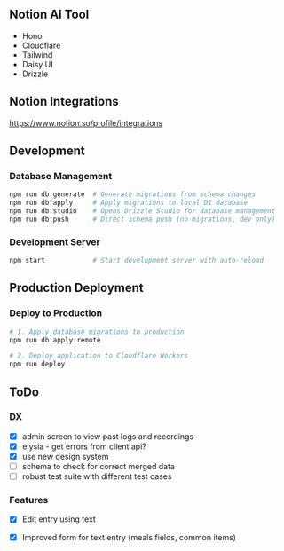 ## Notion AI Tool

- Hono
- Cloudflare
- Tailwind
- Daisy UI
- Drizzle

## Notion Integrations
https://www.notion.so/profile/integrations

## Development

### Database Management
```bash
npm run db:generate  # Generate migrations from schema changes
npm run db:apply     # Apply migrations to local D1 database
npm run db:studio    # Opens Drizzle Studio for database management
npm run db:push      # Direct schema push (no migrations, dev only)
```

### Development Server
```bash
npm start            # Start development server with auto-reload
```

## Production Deployment

### Deploy to Production    
```bash
# 1. Apply database migrations to production
npm run db:apply:remote

# 2. Deploy application to Cloudflare Workers
npm run deploy
```

## ToDo

### DX
- [x] admin screen to view past logs and recordings
- [x] elysia - get errors from client api?
- [x] use new design system
- [ ] schema to check for correct merged data
- [ ] robust test suite with different test cases

### Features
- [x] Edit entry using text
- [x] Improved form for text entry (meals fields, common items)


